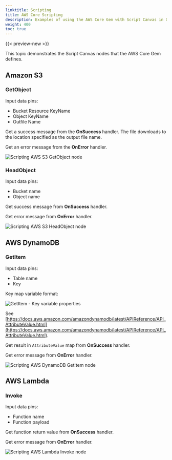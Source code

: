 ```yaml
---
linktitle: Scripting
title: AWS Core Scripting
description: Examples of using the AWS Core Gem with Script Canvas in Open 3D Engine (O3DE).
weight: 400
toc: true
---
```


{{< preview-new >}}

This topic demonstrates the Script Canvas nodes that the AWS Core Gem defines.

## Amazon S3

### GetObject

Input data pins:

* Bucket Resource KeyName
* Object KeyName
* Outfile Name

Get a success message from the **OnSuccess** handler. The file downloads to the location specified as the output file name.

Get an error message from the **OnError** handler.

![Scripting AWS S3 GetObject node](/images/user-guide/gems/reference/aws/aws-core/scripting-s3-get-object.png)

### HeadObject

Input data pins:

* Bucket name
* Object name

Get success message from **OnSuccess** handler.

Get error message from **OnError** handler.

![Scripting AWS S3 HeadObject node](/images/user-guide/gems/reference/aws/aws-core/scripting-s3-head-object.png)

## AWS DynamoDB

### GetItem

Input data pins:

* Table name
* Key

Key map variable format:

![GetItem - Key variable properties](/images/user-guide/gems/reference/aws/aws-core/scripting-dynamodb-get-item-key-variable.png)

See [https://docs.aws.amazon.com/amazondynamodb/latest/APIReference/API_AttributeValue.html](https://docs.aws.amazon.com/amazondynamodb/latest/APIReference/API_AttributeValue.html).

Get result in `AttributeValue` map from **OnSuccess** handler.

Get error message from **OnError** handler.

![Scripting AWS DynamoDB GetItem node](/images/user-guide/gems/reference/aws/aws-core/scripting-dynamodb-get-item.png)

## AWS Lambda

### Invoke

Input data pins:

* Function name
* Function payload

Get function return value from **OnSuccess** handler.

Get error message from **OnError** handler.

![Scripting AWS Lambda Invoke node](/images/user-guide/gems/reference/aws/aws-core/scripting-lambda-invoke.png)
